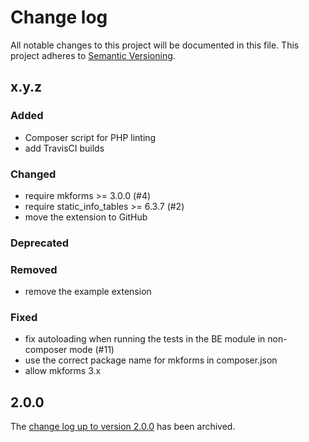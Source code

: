 # Change log

All notable changes to this project will be documented in this file.
This project adheres to [Semantic Versioning](https://semver.org/).

## x.y.z

### Added
- Composer script for PHP linting
- add TravisCI builds

### Changed
- require mkforms >= 3.0.0 (#4)
- require static_info_tables >= 6.3.7 (#2)
- move the extension to GitHub

### Deprecated

### Removed
- remove the example extension

### Fixed
- fix autoloading when running the tests in the BE module in non-composer mode (#11)
- use the correct package name for mkforms in composer.json
- allow mkforms 3.x

## 2.0.0

The [change log up to version 2.0.0](Documentation/changelog-archive.txt)
has been archived.
